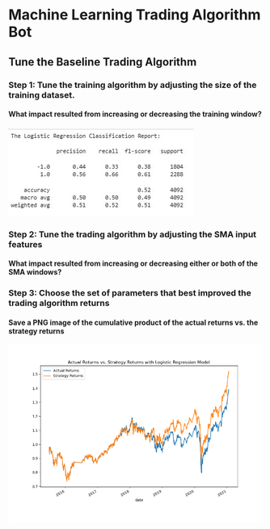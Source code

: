 # Machine Learning Trading Algorithm Bot
## Tune the Baseline Trading Algorithm
### Step 1: Tune the training algorithm by adjusting the size of the training dataset.
#### What impact resulted from increasing or decreasing the training window?
![alt=""](Images/eval_step3_backtest.JPG)

### Step 2: Tune the trading algorithm by adjusting the SMA input features
#### What impact resulted from increasing or decreasing either or both of the SMA windows?

### Step 3: Choose the set of parameters that best improved the trading algorithm returns
#### Save a PNG image of the cumulative product of the actual returns vs. the strategy returns
![alt=""](Images/plotResult_actRet_vs_stratRet.png)
